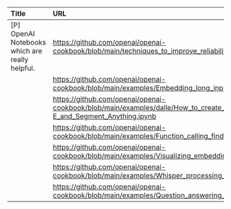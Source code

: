 | Title                                          | URL                                                                                                                                   |   Score | Date                |
|:-----------------------------------------------|:--------------------------------------------------------------------------------------------------------------------------------------|--------:|:--------------------|
| [P] OpenAI Notebooks which are really helpful. | https://github.com/openai/openai-cookbook/blob/main/techniques_to_improve_reliability.md                                              |     125 | 2023-08-15 04:40:49 |
|                                                | https://github.com/openai/openai-cookbook/blob/main/examples/Embedding_long_inputs.ipynb                                              |         |                     |
|                                                | https://github.com/openai/openai-cookbook/blob/main/examples/dalle/How_to_create_dynamic_masks_with_DALL-E_and_Segment_Anything.ipynb |         |                     |
|                                                | https://github.com/openai/openai-cookbook/blob/main/examples/Function_calling_finding_nearby_places.ipynb                             |         |                     |
|                                                | https://github.com/openai/openai-cookbook/blob/main/examples/Visualizing_embeddings_in_3D.ipynb                                       |         |                     |
|                                                | https://github.com/openai/openai-cookbook/blob/main/examples/Whisper_processing_guide.ipynb                                           |         |                     |
|                                                | https://github.com/openai/openai-cookbook/blob/main/examples/Question_answering_using_a_search_API.ipynb                              |         |                     |